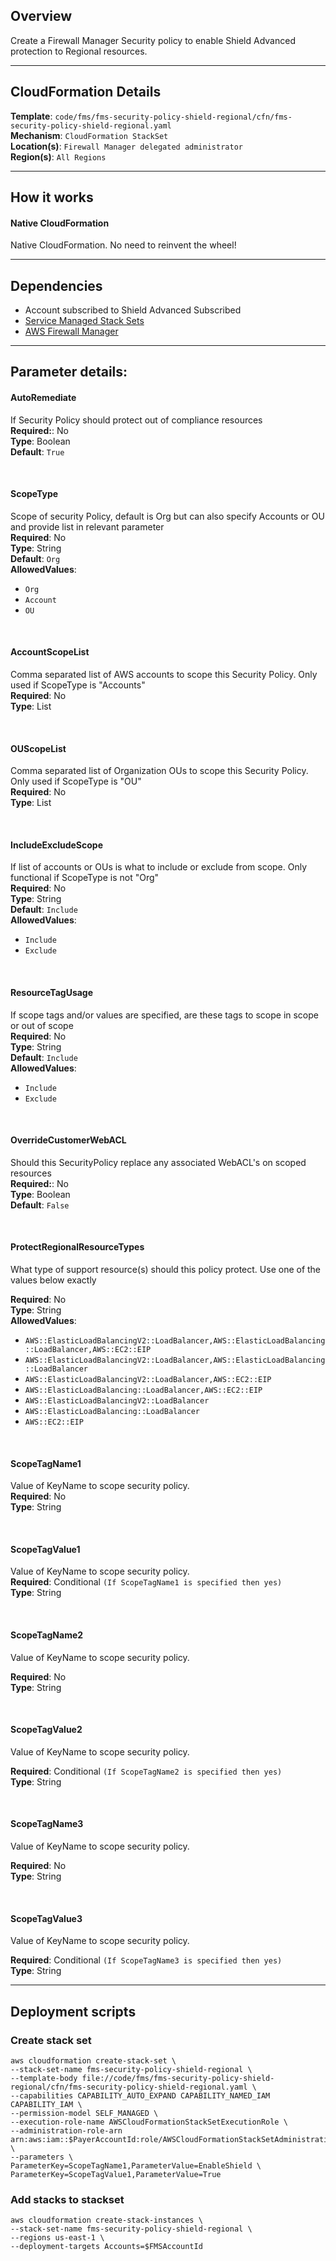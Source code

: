 ## Overview
Create a Firewall Manager Security policy to enable Shield Advanced protection to Regional resources.

_____

## CloudFormation Details  
__Template__: `code/fms/fms-security-policy-shield-regional/cfn/fms-security-policy-shield-regional.yaml`  
__Mechanism__: `CloudFormation StackSet`  
__Location(s)__: `Firewall Manager delegated administrator`  
__Region(s)__: `All Regions`

_____
## How it works
#### Native CloudFormation
Native CloudFormation.  No need to reinvent the wheel!

_____

## Dependencies

* Account subscribed to Shield Advanced Subscribed  
* [Service Managed Stack Sets](../../prerequisites.md)  
* [AWS Firewall Manager](../../prerequisites.md)  

_____

## Parameter details:

#### AutoRemediate
If Security Policy should protect out of compliance resources  
__Required:__: No  
__Type__: Boolean  
__Default__: `True`

&nbsp;  
#### ScopeType
Scope of security Policy, default is Org but can also specify Accounts or OU and provide list in relevant parameter  
__Required__: No  
__Type__: String  
__Default__: `Org`  
__AllowedValues__:
* `Org`  
* `Account`  
* `OU`  

&nbsp;  
#### AccountScopeList
Comma separated list of AWS accounts to scope this Security Policy.  Only used if ScopeType is "Accounts"  
__Required__: No  
__Type__: List<String>

&nbsp;  
#### OUScopeList
Comma separated list of Organization OUs to scope this Security Policy.  Only used if ScopeType is "OU"  
__Required__: No  
__Type__: List<String>

&nbsp;  
#### IncludeExcludeScope
If list of accounts or OUs is what to include or exclude from scope.  Only functional if ScopeType is not "Org"  
__Required__: No  
__Type__: String  
__Default__: `Include`  
__AllowedValues__:
* `Include`  
* `Exclude`  

&nbsp;  
#### ResourceTagUsage
If scope tags and/or values are specified, are these tags to scope in scope or out of scope  
__Required__: No  
__Type__: String  
__Default__: `Include`  
__AllowedValues__:  
* `Include`  
* `Exclude`  

&nbsp;  
#### OverrideCustomerWebACL
Should this SecurityPolicy replace any associated WebACL's on scoped resources  
__Required:__: No  
__Type__: Boolean  
__Default__: `False`

&nbsp;  
#### ProtectRegionalResourceTypes
What type of support resource(s) should this policy protect.  Use one of the values below exactly  

__Required__: No  
__Type__: String  
__AllowedValues__:
* `AWS::ElasticLoadBalancingV2::LoadBalancer,AWS::ElasticLoadBalancing::LoadBalancer,AWS::EC2::EIP`  
* `AWS::ElasticLoadBalancingV2::LoadBalancer,AWS::ElasticLoadBalancing::LoadBalancer`  
* `AWS::ElasticLoadBalancingV2::LoadBalancer,AWS::EC2::EIP`  
* `AWS::ElasticLoadBalancing::LoadBalancer,AWS::EC2::EIP`  
* `AWS::ElasticLoadBalancingV2::LoadBalancer`  
* `AWS::ElasticLoadBalancing::LoadBalancer`  
* `AWS::EC2::EIP`

&nbsp;  
#### ScopeTagName1
Value of KeyName to scope security policy.  
__Required__: No  
__Type__: String

&nbsp;  
#### ScopeTagValue1
Value of KeyName to scope security policy.  
__Required__: Conditional `(If ScopeTagName1 is specified then yes)`    
__Type__: String

&nbsp;  
#### ScopeTagName2
Value of KeyName to scope security policy.

__Required__: No  
__Type__: String

&nbsp;  
#### ScopeTagValue2
Value of KeyName to scope security policy.

__Required__: Conditional `(If ScopeTagName2 is specified then yes)`  
__Type__: String

&nbsp;  
#### ScopeTagName3
Value of KeyName to scope security policy.

__Required__: No  
__Type__: String

&nbsp;  
#### ScopeTagValue3
Value of KeyName to scope security policy.

__Required__: Conditional `(If ScopeTagName3 is specified then yes)`  
__Type__: String

_____

## Deployment scripts
### Create stack set
```
aws cloudformation create-stack-set \
--stack-set-name fms-security-policy-shield-regional \
--template-body file://code/fms/fms-security-policy-shield-regional/cfn/fms-security-policy-shield-regional.yaml \
--capabilities CAPABILITY_AUTO_EXPAND CAPABILITY_NAMED_IAM CAPABILITY_IAM \
--permission-model SELF_MANAGED \
--execution-role-name AWSCloudFormationStackSetExecutionRole \
--administration-role-arn arn:aws:iam::$PayerAccountId:role/AWSCloudFormationStackSetAdministrationRole \
--parameters \
ParameterKey=ScopeTagName1,ParameterValue=EnableShield \
ParameterKey=ScopeTagValue1,ParameterValue=True
```

### Add stacks to stackset
```
aws cloudformation create-stack-instances \
--stack-set-name fms-security-policy-shield-regional \
--regions us-east-1 \
--deployment-targets Accounts=$FMSAccountId
```
